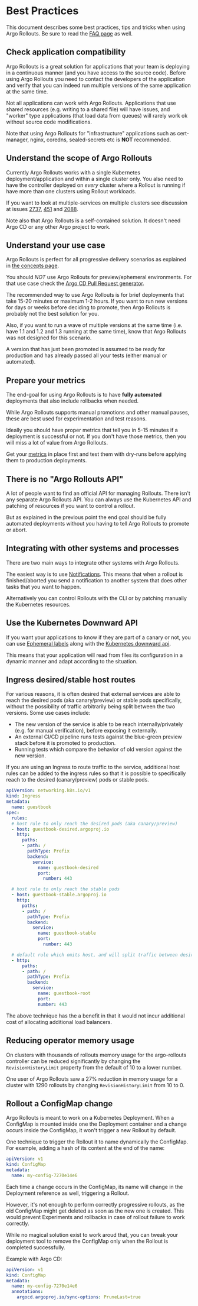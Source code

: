 # Best Practices

This document describes some best practices, tips and tricks when using Argo Rollouts. Be sure to read the [FAQ page](../FAQ) as well.


## Check application compatibility

Argo Rollouts is a great solution for applications that your team is deploying in a continuous manner (and you have access to the source code). Before using Argo Rollouts you need to contact the developers of the application and verify that you can indeed run multiple versions of the same application at the same time. 

Not all applications can work with Argo Rollouts. Applications that use shared resources (e.g. writing to a shared file) will have issues, and "worker" type applications (that load data from queues) will rarely work ok without source code modifications.

Note that using Argo Rollouts for "infrastructure" applications such as cert-manager, nginx, coredns, sealed-secrets etc is **NOT** recommended.

## Understand the scope of Argo Rollouts

Currently Argo Rollouts works with a single Kubernetes deployment/application and within a single cluster only. You also need to have the controller deployed on *every* cluster where a Rollout is running if have more than one clusters using Rollout workloads.

If you want to look at multiple-services on multiple clusters
see discussion at issues [2737](https://github.com/argoproj/argo-rollouts/issues/2737), [451](https://github.com/argoproj/argo-rollouts/issues/451) and [2088](https://github.com/argoproj/argo-rollouts/issues/2088).


Note also that Argo Rollouts is a self-contained solution. It doesn't need Argo CD or any other Argo project to work.

## Understand your use case

Argo Rollouts is perfect for all progressive delivery scenarios as explained in [the concepts page](../concepts).

You should *NOT* use Argo Rollouts for preview/ephemeral environments. For that use case check the [Argo CD Pull Request generator](https://argo-cd.readthedocs.io/en/stable/operator-manual/applicationset/Generators-Pull-Request/).

The recommended way to use Argo Rollouts is for brief deployments that take 15-20 minutes or maximum 1-2 hours. If you want to run new versions for days or weeks before deciding to promote, then Argo Rollouts is probably not the best solution for you.

Also, if you want to run a wave of multiple versions at the same time (i.e. have 1.1 and 1.2 and 1.3 running at the same time), know that Argo Rollouts was not designed for this scenario.

A version that has just been promoted is assumed to be ready for production and has already passed all your tests (either manual or automated).

## Prepare your metrics

The end-goal for using Argo Rollouts is to have **fully automated** deployments that also include rollbacks when needed.

While Argo Rollouts supports manual promotions and other manual pauses, these are best used for experimentation and test reasons.

Ideally you should have proper metrics that tell you in 5-15 minutes if a deployment is successful or not. If you don't have those metrics, then you will miss a lot of value from Argo Rollouts.

Get your [metrics](../features/analysis) in place first and test them with dry-runs before applying them to production deployments.


## There is no "Argo Rollouts API"

A lot of people want to find an official API for managing Rollouts. There isn't any separate Argo Rollouts API. You can always use the Kubernetes API and patching of resources if you want to control a rollout.

But as explained in the previous point the end goal should be fully automated deployments without you having to tell Argo Rollouts to promote or abort.

## Integrating with other systems and processes

There are two main ways to integrate other systems with Argo Rollouts.

The easiest way is to use [Notifications](../features/notifications). This means that when a rollout is finished/aborted you send a notification to another system that does other tasks that you want to happen.

Alternatively you can control Rollouts with the CLI or by patching manually the Kubernetes resources.


## Use the Kubernetes Downward API

If you want your applications to know if they are part of a canary or not, you can use [Ephemeral labels](../features/ephemeral-metadata) along with the [Kubernetes downward api](https://kubernetes.io/docs/concepts/workloads/pods/downward-api/).

This means that your application will read from files its configuration in a dynamic manner and adapt according to the situation.



## Ingress desired/stable host routes

For various reasons, it is often desired that external services are able to reach the
desired pods (aka canary/preview) or stable pods specifically, without the possibility of traffic
arbitrarily being split between the two versions. Some use cases include:

* The new version of the service is able to be reach internally/privately (e.g. for manual verification),
  before exposing it externally.
* An external CI/CD pipeline runs tests against the blue-green preview stack before it is
  promoted to production.
* Running tests which compare the behavior of old version against the new version.

If you are using an Ingress to route traffic to the service, additional host rules can be added
to the ingress rules so that it is possible to specifically reach to the desired (canary/preview)
pods or stable pods.

```yaml
apiVersion: networking.k8s.io/v1
kind: Ingress
metadata:
  name: guestbook
spec:
  rules:
  # host rule to only reach the desired pods (aka canary/preview)
  - host: guestbook-desired.argoproj.io
    http:
      paths:
      - path: /
        pathType: Prefix
        backend:
          service:
            name: guestbook-desired
            port:
              number: 443

  # host rule to only reach the stable pods
  - host: guestbook-stable.argoproj.io
    http:
      paths:
      - path: /
        pathType: Prefix
        backend:
          service:
            name: guestbook-stable
            port:
              number: 443

  # default rule which omits host, and will split traffic between desired vs. stable
  - http:
      paths:
      - path: /
        pathType: Prefix
        backend:
          service:
            name: guestbook-root
            port:
            number: 443
```

The above technique has the a benefit in that it would not incur additional cost of allocating
additional load balancers.

## Reducing operator memory usage

On clusters with thousands of rollouts memory usage for the argo-rollouts
controller can be reduced significantly by changing the `RevisionHistoryLimit` property from the
default of 10 to a lower number. 

One user of Argo Rollouts saw a 27% reduction
in memory usage for a cluster with 1290 rollouts by changing
`RevisionHistoryLimit` from 10 to 0.


## Rollout a ConfigMap change

Argo Rollouts is meant to work on a Kubernetes Deployment. When a ConfigMap is mounted inside one the Deployment container and a change occurs inside the ConfigMap, it won't trigger a new Rollout by default.

One technique to trigger the Rollout it to name dynamically the ConfigMap.
For example, adding a hash of its content at the end of the name:

```yaml
apiVersion: v1
kind: ConfigMap
metadata:
  name: my-config-7270e14e6
```

Each time a change occurs in the ConfigMap, its name will change in the Deployment reference as well, triggering a Rollout.

However, it's not enough to perform correctly progressive rollouts, as the old ConfigMap might get deleted as soon as the new one is created. This would prevent Experiments and rollbacks in case of rollout failure to work correctly.

While no magical solution exist to work aroud that, you can tweak your deployment tool to remove the ConfigMap only when the Rollout is completed successfully.

Example with Argo CD:

```yaml
apiVersion: v1
kind: ConfigMap
metadata:
  name: my-config-7270e14e6
  annotations:
    argocd.argoproj.io/sync-options: PruneLast=true
```
